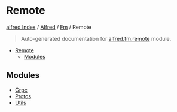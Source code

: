 # Remote

[alfred Index](../../../README.md#alfred-index) /
[Alfred](../../index.md#alfred) /
[Fm](../index.md#fm) /
Remote

> Auto-generated documentation for [alfred.fm.remote](../../../../alfred/fm/remote/__init__.py) module.

- [Remote](#remote)
  - [Modules](#modules)

## Modules

- [Grpc](./grpc.md)
- [Protos](protos/index.md)
- [Utils](./utils.md)